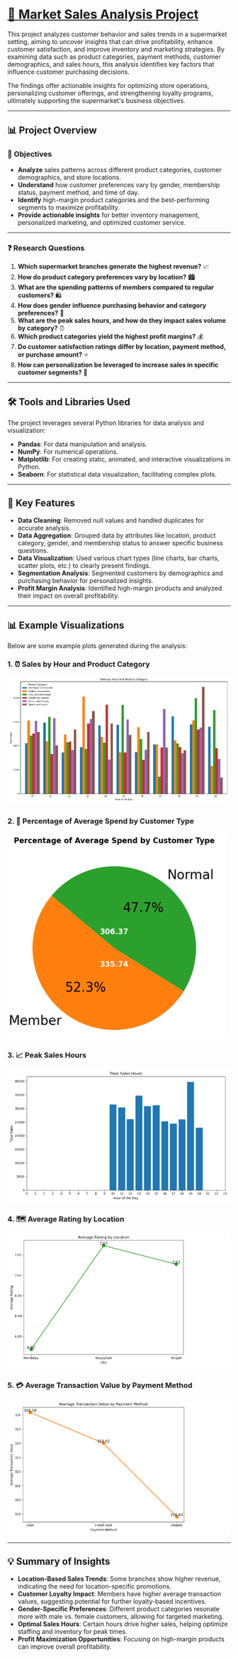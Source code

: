 # [🛒 Market Sales Analysis Project](https://github.com/PatrykPaul/Shop-customers-analysis/blob/main/Market_Sales_Analysis.ipynb)


This project analyzes customer behavior and sales trends in a supermarket setting, aiming to uncover insights that can drive profitability, enhance customer satisfaction, and improve inventory and marketing strategies. By examining data such as product categories, payment methods, customer demographics, and sales hours, this analysis identifies key factors that influence customer purchasing decisions.

The findings offer actionable insights for optimizing store operations, personalizing customer offerings, and strengthening loyalty programs, ultimately supporting the supermarket's business objectives.

---

## 📊 Project Overview

### 🎯 Objectives

- **Analyze** sales patterns across different product categories, customer demographics, and store locations.
- **Understand** how customer preferences vary by gender, membership status, payment method, and time of day.
- **Identify** high-margin product categories and the best-performing segments to maximize profitability.
- **Provide actionable insights** for better inventory management, personalized marketing, and optimized customer service.

---

### ❓ Research Questions

1. **Which supermarket branches generate the highest revenue?** 📈
2. **How do product category preferences vary by location?** 🏙️
3. **What are the spending patterns of members compared to regular customers?** 🛍️
4. **How does gender influence purchasing behavior and category preferences?** 👫
5. **What are the peak sales hours, and how do they impact sales volume by category?** ⏰
6. **Which product categories yield the highest profit margins?** 💰
7. **Do customer satisfaction ratings differ by location, payment method, or purchase amount?** ⭐
8. **How can personalization be leveraged to increase sales in specific customer segments?** 🎯

---

## 🛠 Tools and Libraries Used

The project leverages several Python libraries for data analysis and visualization:

- **Pandas**: For data manipulation and analysis.
- **NumPy**: For numerical operations.
- **Matplotlib**: For creating static, animated, and interactive visualizations in Python.
- **Seaborn**: For statistical data visualization, facilitating complex plots.

---

## 🌟 Key Features

- **Data Cleaning**: Removed null values and handled duplicates for accurate analysis.
- **Data Aggregation**: Grouped data by attributes like location, product category, gender, and membership status to answer specific business questions.
- **Data Visualization**: Used various chart types (line charts, bar charts, scatter plots, etc.) to clearly present findings.
- **Segmentation Analysis**: Segmented customers by demographics and purchasing behavior for personalized insights.
- **Profit Margin Analysis**: Identified high-margin products and analyzed their impact on overall profitability.

---

## 📊 Example Visualizations

Below are some example plots generated during the analysis:

### 1. ⏰ Sales by Hour and Product Category
![Sales by Hour and Product Category](https://github.com/PatrykPaul/Shop-customers-analysis/blob/main/charts/Sales%20by%20Hour.PNG)

### 2. 🛒 Percentage of Average Spend by Customer Type
![Percentage of Average Spend by Customer Type](https://github.com/PatrykPaul/Shop-customers-analysis/blob/main/charts/Percentage%20of%20Average%20Spend%20by%20Customer%20Type.PNG)

### 3. 📈 Peak Sales Hours
![Peak Sales Hours](https://github.com/PatrykPaul/Shop-customers-analysis/blob/main/charts/Peak%20Sales%20Hours.PNG)

### 4. 🗺️ Average Rating by Location
![Average Rating by Location](https://github.com/PatrykPaul/Shop-customers-analysis/blob/main/charts/Average%20Rating%20by%20Location.PNG)

### 5. 💳 Average Transaction Value by Payment Method
![Average Transaction Value by Payment Method](https://github.com/PatrykPaul/Shop-customers-analysis/blob/main/charts/Average%20Transaction%20Value.PNG)


---

## 💡 Summary of Insights

- **Location-Based Sales Trends**: Some branches show higher revenue, indicating the need for location-specific promotions.
- **Customer Loyalty Impact**: Members have higher average transaction values, suggesting potential for further loyalty-based incentives.
- **Gender-Specific Preferences**: Different product categories resonate more with male vs. female customers, allowing for targeted marketing.
- **Optimal Sales Hours**: Certain hours drive higher sales, helping optimize staffing and inventory for peak times.
- **Profit Maximization Opportunities**: Focusing on high-margin products can improve overall profitability.

